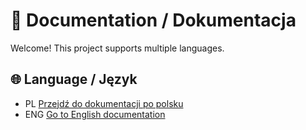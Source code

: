 # 📘 Documentation / Dokumentacja

Welcome! This project supports multiple languages.

## 🌐 Language / Język

- PL [Przejdź do dokumentacji po polsku](README_PL.md)
- ENG [Go to English documentation](README_ENG.md)
